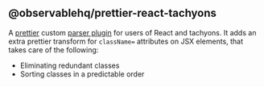 ## @observablehq/prettier-react-tachyons

A [prettier](https://prettier.io/) custom [parser plugin](https://prettier.io/docs/en/api.html#custom-parser-api)
for users of React and tachyons. It adds an extra prettier transform for `className=`
attributes on JSX elements, that takes care of the following:

- Eliminating redundant classes
- Sorting classes in a predictable order
